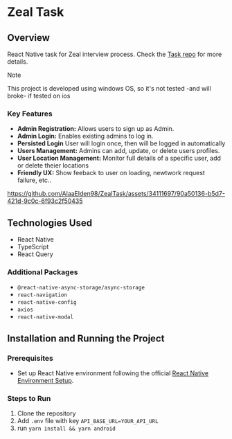 # Zeal Task

## Overview
React Native task for Zeal interview process. Check the [Task repo](https://github.com/zeal-io/rn-test-task?tab=readme-ov-file) for more details.

> [!NOTE]  
> This project is developed using windows OS, so it's not tested -and will broke- if tested on ios

### Key Features
- **Admin Registration:** Allows users to sign up as Admin.
- **Admin Login:** Enables existing admins to log in.
- **Persisted Login** User will login once, then will be logged in automatically
- **Users Management:** Admins can add, update, or delete users profiles.
- **User Location Management:** Monitor full details of a specific user, add or delete theier locations
- **Friendly UX:** Show feeback to user on loading, newtwork request failure, etc..

https://github.com/AlaaElden98/ZealTask/assets/34111697/90a50136-b5d7-421d-9c0c-6f93c2f50435

## Technologies Used
- React Native
- TypeScript
- React Query

### Additional Packages
- `@react-native-async-storage/async-storage`
- `react-navigation`
- `react-native-config`
- `axios`
- `react-native-modal`

## Installation and Running the Project

### Prerequisites
- Set up React Native environment following the official [React Native Environment Setup](https://reactnative.dev/docs/environment-setup).

### Steps to Run
1. Clone the repository
2. Add `.env` file with key `API_BASE_URL=YOUR_API_URL`
3. run `yarn install && yarn android`
